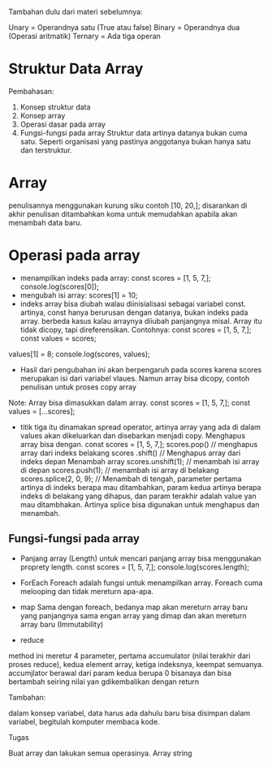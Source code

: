 Tambahan dulu dari materi sebelumnya:

Unary = Operandnya satu (True atau false) Binary = Operandnya dua (Operasi aritmatik) Ternary = Ada tiga operan

# Struktur Data Array
Pembahasan:

1. Konsep struktur data
2. Konsep array
3. Operasi dasar pada array
4. Fungsi-fungsi pada array
Struktur data artinya datanya bukan cuma satu. Seperti organisasi yang pastinya anggotanya bukan hanya satu dan terstruktur.

# Array
penulisannya menggunakan kurung siku contoh [10, 20,]; disarankan di akhir penulisan ditambahkan koma untuk memudahkan apabila akan menambah data baru.


# Operasi pada array
- menampilkan indeks pada array: const scores = [1, 5, 7,]; console.log(scores[0]);
- mengubah isi array: scores[1] = 10;
- indeks array bisa diubah walau diinisialisasi sebagai variabel const. artinya, const hanya berurusan dengan datanya, bukan indeks pada array. berbeda kasus kalau arraynya diiubah panjangnya misal.
Array itu tidak dicopy, tapi direferensikan. Contohnya: const scores = [1, 5, 7,]; const values = scores;

values[1] = 8; console.log(scores, values);

- Hasil dari pengubahan ini akan berpengaruh pada scores karena scores merupakan isi dari variabel vlaues.
Namun array bisa dicopy, contoh penulisan untuk proses copy array

Note: Array bisa dimasukkan dalam array. const scores = [1, 5, 7,]; const values = [...scores];

- titik tiga itu dinamakan spread operator, artinya array yang ada di dalam values akan dikeluarkan dan disebarkan menjadi copy.
Menghapus array bisa dengan. const scores = [1, 5, 7,]; scores.pop() // menghapus array dari indeks belakang scores .shift() // Menghapus array dari indeks depan Menambah array scores.unshift(1); // menambah isi array di depan scores.push(1); // menambah isi array di belakang scores.splice(2, 0, 9); // Menambah di tengah, parameter pertama artinya di indeks berapa mau ditambahkan, param kedua artinya berapa indeks di belakang yang dihapus, dan param terakhir adalah value yan mau ditambhakan. Artinya splice bisa digunakan untuk menghapus dan menambah.

## Fungsi-fungsi pada array
- Panjang array (Length) untuk mencari panjang array bisa menggunakan proprety length. const scores = [1, 5, 7,]; console.log(scores.length);

- ForEach Foreach adalah fungsi untuk menampilkan array. Foreach cuma melooping dan tidak mereturn apa-apa.

- map Sama dengan foreach, bedanya map akan mereturn array baru yang panjangnya sama engan array yang dimap dan akan mereturn array baru (Immutability)

- reduce

method ini meretur 4 parameter, pertama accumulator (nilai terakhir dari proses reduce), kedua element array, ketiga indeksnya, keempat semuanya. accumjlator berawal dari param kedua berupa 0 bisanaya dan bisa bertambah seiring nilai yan gdikembalikan dengan return

Tambahan:

dalam konsep variabel, data harus ada dahulu baru bisa disimpan dalam variabel, begitulah komputer membaca kode.

Tugas

Buat array dan lakukan semua operasinya. Array string